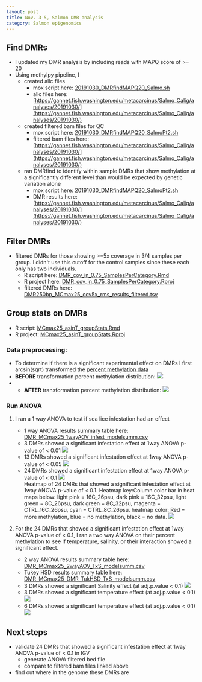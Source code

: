 ```yaml
---
layout: post
title: Nov. 3-5, Salmon DMR analysis 
category: Salmon epigenomics
---
```


## Find DMRs 
- I updated my DMR analysis by including reads with MAPQ score of >= 20
- Using methylpy pipeline, I 
	- created allc files
		- mox script here: [20191030_DMRfindMAPQ20_Salmo.sh](https://gannet.fish.washington.edu/metacarcinus/mox_jobs/20191030_DMRfindMAPQ20_Salmo.sh)
		- allc files here: [https://gannet.fish.washington.edu/metacarcinus/Salmo_Calig/analyses/20191030/](https://gannet.fish.washington.edu/metacarcinus/Salmo_Calig/analyses/20191030/)
	- created filtered bam files for QC
		- mox script here: [20191030_DMRfindMAPQ20_SalmoPt2.sh](https://gannet.fish.washington.edu/metacarcinus/mox_jobs/20191030_DMRfindMAPQ20_SalmoPt2.sh) 
		- filtered bam files here: [https://gannet.fish.washington.edu/metacarcinus/Salmo_Calig/analyses/20191030/](https://gannet.fish.washington.edu/metacarcinus/Salmo_Calig/analyses/20191030/)
	- ran DMRfind to identify within sample DMRs that show methylation at a significantly different level than would be expected by genetic variation alone  
		-  mox script here: [20191030_DMRfindMAPQ20_SalmoPt2.sh](https://gannet.fish.washington.edu/metacarcinus/mox_jobs/20191030_DMRfindMAPQ20_SalmoPt2.sh)
		-  DMR results here: [https://gannet.fish.washington.edu/metacarcinus/Salmo_Calig/analyses/20191030/](https://gannet.fish.washington.edu/metacarcinus/Salmo_Calig/analyses/20191030/)

## Filter DMRs
- filtered DMRs for those showing >=5x coverage in 3/4 samples per group. I didn't use this cutoff for the control samples since these each only has two individuals.
	- R script here: [DMR_cov_in_0.75_SamplesPerCategory.Rmd](https://github.com/shellytrigg/Salmon_sealice/blob/master/analyses/DMR_cov_in_0.75_SamplesPerCategory/DMR_cov_in_0.75_SamplesPerCategory.Rmd)
	- R project here: [DMR_cov_in_0.75_SamplesPerCategory.Rproj](https://github.com/shellytrigg/Salmon_sealice/blob/master/analyses/DMR_cov_in_0.75_SamplesPerCategory/DMR_cov_in_0.75_SamplesPerCategory.Rproj)
	- filtered DMRs here: [DMR250bp_MCmax25_cov5x_rms_results_filtered.tsv](https://github.com/shellytrigg/Salmon_sealice/blob/master/analyses/DMR_cov_in_0.75_SamplesPerCategory/DMR250bp_MCmax25_cov5x_rms_results_filtered.tsv)

## Group stats on DMRs
- R script: [MCmax25_asinT_groupStats.Rmd](https://github.com/shellytrigg/Salmon_sealice/blob/master/analyses/MCmax25_asinT_groupStats/MCmax25_asinT_groupStats.Rmd)
- R project: [MCmax25_asinT_groupStats.Rproj](https://github.com/shellytrigg/Salmon_sealice/blob/master/analyses/MCmax25_asinT_groupStats/MCmax25_asinT_groupStats.Rproj)

### Data preprocessing:
- To determine if there is a significant experimental effect on DMRs I first arcsin(sqrt) transformed the [percent methylation data](https://github.com/shellytrigg/Salmon_sealice/blob/master/analyses/DMR_cov_in_0.75_SamplesPerCategory/DMR250bp_MCmax25_cov5x_rms_results_filtered.tsv)
- **BEFORE** transformation percent methylation distribution: [![](https://raw.githubusercontent.com/shellytrigg/Salmon_sealice/master/analyses/MCmax25_asinT_groupStats/DMR_percmeth_hist.jpg)](https://raw.githubusercontent.com/shellytrigg/Salmon_sealice/master/analyses/MCmax25_asinT_groupStats/DMR_percmeth_hist.jpg)
- - **AFTER** transformation percent methylation distribution: [![](https://raw.githubusercontent.com/shellytrigg/Salmon_sealice/master/analyses/MCmax25_asinT_groupStats/DMR_Tpercmeth_hist.jpg)](https://raw.githubusercontent.com/shellytrigg/Salmon_sealice/master/analyses/MCmax25_asinT_groupStats/DMR_Tpercmeth_hist.jpg)

### Run ANOVA
1. I ran a 1 way ANOVA to test if sea lice infestation had an effect
	- 1 way ANOVA results summary table here: [DMR_MCmax25_1wayAOV_infest_modelsumm.csv](https://github.com/shellytrigg/Salmon_sealice/blob/master/analyses/MCmax25_asinT_groupStats/DMR_MCmax25_1wayAOV_infest_modelsumm.csv) 
	- 3 DMRs showed a significant infestation effect at 1way ANOVA p-value of < 0.01 [![](https://raw.githubusercontent.com/shellytrigg/Salmon_sealice/master/analyses/MCmax25_asinT_groupStats/DMR_MCmax25DMR_Taov0.01InfestPercMeth.jpg)](https://raw.githubusercontent.com/shellytrigg/Salmon_sealice/master/analyses/MCmax25_asinT_groupStats/DMR_MCmax25DMR_Taov0.01InfestPercMeth.jpg)
	- 13 DMRs showed a significant infestation effect at 1way ANOVA p-value of < 0.05 [![](https://raw.githubusercontent.com/shellytrigg/Salmon_sealice/master/analyses/MCmax25_asinT_groupStats/DMR_MCmax25DMR_Taov0.05InfestPercMeth.jpg)](https://raw.githubusercontent.com/shellytrigg/Salmon_sealice/master/analyses/MCmax25_asinT_groupStats/DMR_MCmax25DMR_Taov0.05InfestPercMeth.jpg)
	- 24 DMRs showed a significant infestation effect at 1way ANOVA p-value of < 0.1 
[![](https://raw.githubusercontent.com/shellytrigg/Salmon_sealice/master/analyses/MCmax25_asinT_groupStats/DMR_MCmax25DMR_Taov0.1InfestPercMeth.jpg)](https://raw.githubusercontent.com/shellytrigg/Salmon_sealice/master/analyses/MCmax25_asinT_groupStats/DMR_MCmax25DMR_Taov0.1InfestPercMeth.jpg)  
Heatmap of 24 DMRs that showed a significant infestation effect at 1way ANOVA p-value of < 0.1. Heatmap key:Column color bar in heat maps below: light pink = 16C_26psu, dark pink = 16C_32psu, light green = 8C_26psu, dark green = 8C_32psu, magenta = CTRL_16C_26psu, cyan = CTRL_8C_26psu. heatmap color: Red = more methylation, blue = no methylation, black = no data.
[![](https://raw.githubusercontent.com/shellytrigg/Salmon_sealice/master/analyses/MCmax25_asinT_groupStats/DMR_MCmax25DMR_Taov0.1_infest_heatmap.jpg)](https://raw.githubusercontent.com/shellytrigg/Salmon_sealice/master/analyses/MCmax25_asinT_groupStats/DMR_MCmax25DMR_Taov0.1_infest_heatmap.jpg)

2. For the 24 DMRs that showed a significant infestation effect at 1way ANOVA p-value of < 0.1, I ran a two way ANOVA on their percent methylation to see if temperature, salinity, or their interaction showed a significant effect.
	- 2 way ANOVA results summary table here: [DMR_MCmax25_2wayAOV_TxS_modelsumm.csv](https://github.com/shellytrigg/Salmon_sealice/blob/master/analyses/MCmax25_asinT_groupStats/DMR_MCmax25_2wayAOV_TxS_modelsumm.csv)
	- Tukey HSD results summary table here: [DMR_MCmax25_DMR_TukHSD_TxS_modelsumm.csv](https://github.com/shellytrigg/Salmon_sealice/blob/master/analyses/MCmax25_asinT_groupStats/DMR_MCmax25_DMR_TukHSD_TxS_modelsumm.csv)
	- 3 DMRs showed a significant Salinity effect (at adj.p.value < 0.1)
[![](https://raw.githubusercontent.com/shellytrigg/Salmon_sealice/master/analyses/MCmax25_asinT_groupStats/DMR_MCmax25DMR_Taov0.1SalPercMeth.jpg)](https://raw.githubusercontent.com/shellytrigg/Salmon_sealice/master/analyses/MCmax25_asinT_groupStats/DMR_MCmax25DMR_Taov0.1SalPercMeth.jpg)
	- 3 DMRs showed a significant temperature effect (at adj.p.value < 0.1)
[![](https://raw.githubusercontent.com/shellytrigg/Salmon_sealice/master/analyses/MCmax25_asinT_groupStats/DMR_MCmax25DMR_Taov0.1TempPercMeth.jpg)](https://raw.githubusercontent.com/shellytrigg/Salmon_sealice/master/analyses/MCmax25_asinT_groupStats/DMR_MCmax25DMR_Taov0.1TempPercMeth.jpg)
	- 6 DMRs showed a significant temperature effect (at adj.p.value < 0.1)
[![](https://raw.githubusercontent.com/shellytrigg/Salmon_sealice/master/analyses/MCmax25_asinT_groupStats/DMR_MCmax25DMR_Taov0.1TxSPercMeth.jpg)](https://raw.githubusercontent.com/shellytrigg/Salmon_sealice/master/analyses/MCmax25_asinT_groupStats/DMR_MCmax25DMR_Taov0.1TxSPercMeth.jpg)

## Next steps
- validate 24 DMRs that showed a significant infestation effect at 1way ANOVA p-value of < 0.1 in IGV
	- generate ANOVA filtered bed file 
	- compare to filtered bam files linked above 
- find out where in the genome these DMRs are